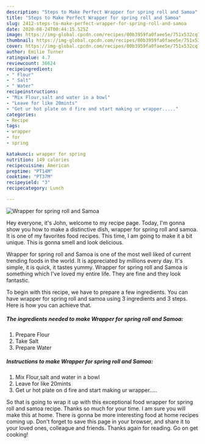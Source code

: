 ```yaml
---
description: "Steps to Make Perfect Wrapper for spring roll and Samoa"
title: "Steps to Make Perfect Wrapper for spring roll and Samoa"
slug: 2412-steps-to-make-perfect-wrapper-for-spring-roll-and-samoa
date: 2020-08-24T00:44:15.525Z
image: https://img-global.cpcdn.com/recipes/00b3959fa0faee5e/751x532cq70/wrapper-for-spring-roll-and-samoa-recipe-main-photo.jpg
thumbnail: https://img-global.cpcdn.com/recipes/00b3959fa0faee5e/751x532cq70/wrapper-for-spring-roll-and-samoa-recipe-main-photo.jpg
cover: https://img-global.cpcdn.com/recipes/00b3959fa0faee5e/751x532cq70/wrapper-for-spring-roll-and-samoa-recipe-main-photo.jpg
author: Emilie Turner
ratingvalue: 4.7
reviewcount: 36624
recipeingredient:
- " Flour"
- " Salt"
- " Water"
recipeinstructions:
- "Mix Flour,salt and water in a bowl"
- "Leave for like 20mints"
- "Get ur hot plate on d fire and start making ur wrapper....."
categories:
- Recipe
tags:
- wrapper
- for
- spring

katakunci: wrapper for spring 
nutrition: 149 calories
recipecuisine: American
preptime: "PT14M"
cooktime: "PT37M"
recipeyield: "3"
recipecategory: Lunch

---
```



![Wrapper for spring roll and Samoa](https://img-global.cpcdn.com/recipes/00b3959fa0faee5e/751x532cq70/wrapper-for-spring-roll-and-samoa-recipe-main-photo.jpg)

Hey everyone, it's John, welcome to my recipe page. Today, I'm gonna show you how to make a distinctive dish, wrapper for spring roll and samoa. It is one of my favorites food recipes. This time, I am going to make it a bit unique. This is gonna smell and look delicious.



Wrapper for spring roll and Samoa is one of the most well liked of current trending foods in the world. It is appreciated by millions every day. It's simple, it is quick, it tastes yummy. Wrapper for spring roll and Samoa is something which I've loved my entire life. They are fine and they look fantastic.


To begin with this recipe, we have to prepare a few ingredients. You can have wrapper for spring roll and samoa using 3 ingredients and 3 steps. Here is how you can achieve that.

<!--inarticleads1-->

##### The ingredients needed to make Wrapper for spring roll and Samoa:

1. Prepare  Flour
1. Take  Salt
1. Prepare  Water




<!--inarticleads2-->

##### Instructions to make Wrapper for spring roll and Samoa:

1. Mix Flour,salt and water in a bowl
1. Leave for like 20mints
1. Get ur hot plate on d fire and start making ur wrapper.....




So that is going to wrap it up with this exceptional food wrapper for spring roll and samoa recipe. Thanks so much for your time. I am sure you will make this at home. There is gonna be more interesting food at home recipes coming up. Don't forget to save this page in your browser, and share it to your loved ones, colleague and friends. Thanks again for reading. Go on get cooking!
